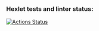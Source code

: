 ### Hexlet tests and linter status:
[![Actions Status](https://github.com/DenisBrez/frontend-project-44/actions/workflows/hexlet-check.yml/badge.svg)](https://github.com/DenisBrez/frontend-project-44/actions)